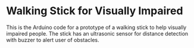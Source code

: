 # Walking Stick for Visually Impaired
This is the Arduino code for a prototype of a walking stick to help visually impaired people. The stick has an ultrasonic sensor for distance detection with buzzer to alert user of obstacles.
